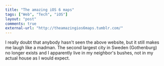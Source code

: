 ```yaml
---
title: "The amazing iOS 6 maps"
tags: ["Web", "Tech", "iOS"]
layout: "post"
comments: true
external-url: "http://theamazingios6maps.tumblr.com/"
---
```


I really doubt that anybody hasn't seen the above website, but it still makes me laugh like a madman. The second largest city in Sweden (Gothenburg) no longer exists and I apparently live in my neighbor's bushes, not in my actual house as I would expect.
